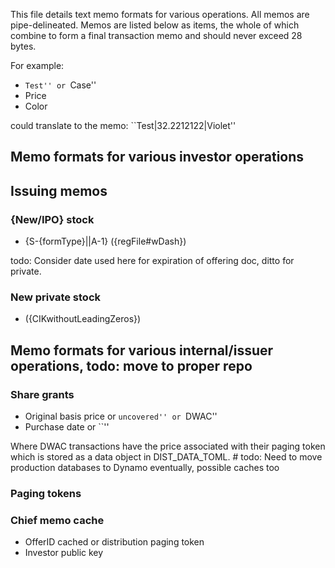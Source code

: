 This file details text memo formats for various operations. All memos are pipe-delineated. Memos are listed below as items, the whole of which combine to form a final transaction memo and should never exceed 28 bytes.

For example:

- ``Test'' or ``Case''
- Price
- Color

could translate to the memo: ``Test|32.2212122|Violet''



## Memo formats for various investor operations

### 


## Issuing memos

### {New/IPO} stock

- {S-{formType}||A-1} ({regFile#wDash})

todo: Consider date used here for expiration of offering doc, ditto for private.

### New private stock

- ({CIKwithoutLeadingZeros})




## Memo formats for various internal/issuer operations, todo: move to proper repo

### Share grants

- Original basis price or ``uncovered'' or ``DWAC''
- Purchase date or ``''

Where DWAC transactions have the price associated with their paging token which is stored as a data object in  DIST_DATA_TOML. # todo: Need to move production databases to Dynamo eventually, possible caches too

### Paging tokens


### Chief memo cache

- OfferID cached or distribution paging token
- Investor public key

